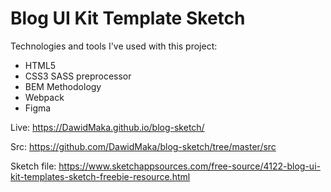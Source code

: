 # Blog UI Kit Template Sketch

Technologies and tools I've used with this project:

  - HTML5
  - CSS3 SASS preprocessor
  - BEM Methodology
  - Webpack
  - Figma

  Live: https://DawidMaka.github.io/blog-sketch/

  Src: https://github.com/DawidMaka/blog-sketch/tree/master/src

  Sketch file: https://www.sketchappsources.com/free-source/4122-blog-ui-kit-templates-sketch-freebie-resource.html